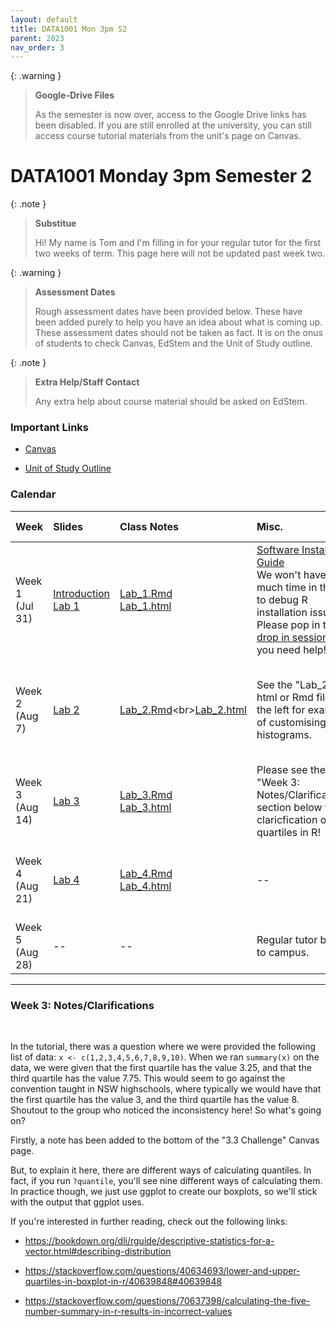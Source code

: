 ```yaml
---
layout: default
title: DATA1001 Mon 3pm S2
parent: 2023
nav_order: 3
---
```


{: .warning }
> **Google-Drive Files**
>
> As the semester is now over, access to the Google Drive links has been disabled. If you are still enrolled at the university, you can still access course tutorial materials from the unit's page on Canvas.

# DATA1001 Monday 3pm Semester 2

{: .note }
> **Substitue**
>
> Hi! My name is Tom and I'm filling in for your regular tutor for the first two weeks of term. This page here  will not be updated past week two.

{: .warning }
> **Assessment Dates**
>
> Rough assessment dates have been provided below. These have been added purely to help you have an idea about what is coming up. These assessment dates should not be taken as fact. It is on the onus of students to check Canvas, EdStem and the Unit of Study outline.

{: .note }
> **Extra Help/Staff Contact**
>
> Any extra help about course material should be asked on EdStem.

### Important Links

- [Canvas](https://canvas.sydney.edu.au/courses/51659)

- [Unit of Study Outline](https://www.sydney.edu.au/units/DATA1001/2023-S2C-ND-CC)

### Calendar

Week | Slides | Class Notes | Misc. | Further Learning | Assessments
:---|:---|:---|:---|:---|:---
Week 1<br>(Jul 31) | [Introduction](https://drive.google.com/file/d/1FiTEjBrwTm69vT5pnR4txzlInn_IOTba/view?usp=drive_link)<br>[Lab 1](https://drive.google.com/file/d/1CwGJdeN8QC82dt4ZDJO-mEkZikKDJ5_y/view?usp=sharing) | [Lab_1.Rmd](https://drive.google.com/file/d/15rcF6Geg6-mm9QsmEIV-FoOz43-QlP-T/view?usp=drive_link)<br>[Lab_1.html](https://drive.google.com/file/d/1ceFrxg8mKd_iJ9-96dx3bb-Pt1sfZ3vx/view?usp=drive_link) | [Software Installation Guide](https://canvas.sydney.edu.au/courses/51659/pages/how-to-install-r-slash-rstudio?module_item_id=1955526)<br>We won't have much time in this lab to debug R installation issues. Please pop in to the [drop in sessions](https://canvas.sydney.edu.au/courses/51659/pages/drop-ins-+-ed) if you need help!| [Britannica Simpson's Paradox article](https://www.britannica.com/topic/Simpsons-paradox)<br>[R Markdown Cheat Sheet](https://www.rstudio.com/wp-content/uploads/2015/02/rmarkdown-cheatsheet.pdf) | Evaluate quiz 1 (Aug 6)
Week 2<br>(Aug 7) | [Lab 2](https://drive.google.com/file/d/1W-y2EZ6Erzya8TWmWuCSm8IjqsLFhIJ4/view?usp=sharing) | [Lab_2.Rmd]([https://drive.google.com/file/d/1kXST7IZ1YlMeb4aboqD1b_wO1uUm_w_Z/view?usp=drive_link](https://drive.google.com/file/d/1kXST7IZ1YlMeb4aboqD1b_wO1uUm_w_Z/view?usp=drive_link))<br>[Lab_2.html](https://drive.google.com/file/d/134unqr4YHABNKNkJBm0cTc7K7CWfwVMB/view?usp=drive_link)| See the "Lab_2" html or Rmd files to the left for examples of customising histograms. | [ggplot2 Cheat Sheet](https://www.maths.usyd.edu.au/u/UG/SM/STAT3022/r/current/Misc/data-visualization-2.1.pdf)<br>[Article on how to pick the right chart type](https://eazybi.com/blog/data-visualization-and-chart-types#pie-charts-and-donut-charts)| Evaluate quiz 2 (Aug 13)
Week 3<br>(Aug 14) | [Lab 3](https://drive.google.com/file/d/1P10U2mL6tLVUYMBxEPXJN0hLW9ePJqJ7/view?usp=drive_link) | [Lab_3.Rmd](https://drive.google.com/file/d/1WYnSfhn3BBoS3x-SGc-c21ySdRC519EG/view?usp=drive_link)<br>[Lab_3.html](https://drive.google.com/file/d/19tElrbU5thXIi7htY-C1BAOdSvy24EdE/view?usp=drive_link) | Please see the "Week 3: Notes/Clarifications" section below for claricfication on quartiles in R! | -- | Evaluate quiz 3 (Aug 20)
Week 4<br>(Aug 21) | [Lab 4](https://drive.google.com/file/d/1vw3Huuqca-zI51Cm-KsD6qniL0Xn8wHG/view?usp=drive_link) | [Lab_4.Rmd](https://drive.google.com/file/d/1Ai-q6ZiehC4HmeKVcKqVInb_bEf4wzAD/view?usp=drive_link)<br>[Lab_4.html](https://drive.google.com/file/d/1Z9tvOd6bXBKuqZVLDraEoNO2p29I0c_3/view?usp=drive_link) | -- | -- | Project 1 Individual and Group Parts Due (Aug 25)<br>Evaluate quiz 4 (Aug 27)
Week 5<br>(Aug 28) | -- | -- | Regular tutor back to campus. | -- | --

----

### **Week 3: Notes/Clarifications**

<br>

In the tutorial, there was a question where we were provided the following list of data: ```x <- c(1,2,3,4,5,6,7,8,9,10)```. When we ran ```summary(x)``` on the data, we were given that the first quartile has the value 3.25, and that the third quartile has the value 7.75. This would seem to go against the convention taught in NSW highschools, where typically we would have that the first quartile has the value 3, and the third quartile has the value 8. Shoutout to the group who noticed the inconsistency here! So what's going on?

Firstly, a note has been added to the bottom of the "3.3 Challenge" Canvas page.

But, to explain it here, there are different ways of calculating quantiles. In fact, if you run `?quantile`, you'll see nine different ways of calculating them. In practice though, we just use ggplot to create our boxplots, so we'll stick with the output that ggplot uses.

If you're interested in further reading, check out the following links:

- https://bookdown.org/dli/rguide/descriptive-statistics-for-a-vector.html#describing-distribution

- https://stackoverflow.com/questions/40634693/lower-and-upper-quartiles-in-boxplot-in-r/40639848#40639848

- https://stackoverflow.com/questions/70637398/calculating-the-five-number-summary-in-r-results-in-incorrect-values
